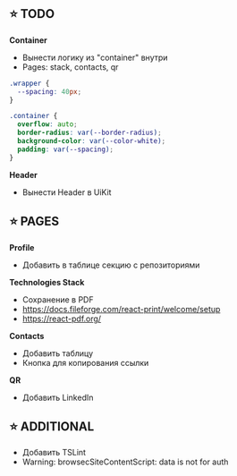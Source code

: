 ## ⭐️ TODO

**Container**
- Вынести логику из "container" внутри <LayoutSectionElement />
- Pages: stack, contacts, qr

```css
.wrapper {
  --spacing: 40px;
}

.container {
  overflow: auto;
  border-radius: var(--border-radius);
  background-color: var(--color-white);
  padding: var(--spacing);
}
```

**Header**
- Вынести Header в UiKit

## ⭐️ PAGES

**Profile**
- Добавить в таблице секцию с репозиториями

**Technologies Stack**
- Сохранение в PDF
- https://docs.fileforge.com/react-print/welcome/setup
- https://react-pdf.org/

**Contacts**
- Добавить таблицу
- Кнопка для копирования ссылки

**QR**
- Добавить LinkedIn

## ⭐️ ADDITIONAL

- Добавить TSLint
- Warning: browsecSiteContentScript: data is not for auth
